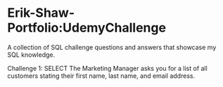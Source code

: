 # Erik-Shaw-Portfolio:UdemyChallenge
A collection of SQL challenge questions and answers that showcase my SQL knowledge. 

Challenge 1: SELECT
The Marketing Manager asks you for a list of all customers stating their first name, last name, and email address. 

 
